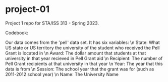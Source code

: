 # project-01

Project 1 repo for STA/ISS 313 - Spring 2023.

Codebook:

Our data comes from the 'pell' data set. It has six variables: \n
State: What US state or US territory the university of the student who received the Pell Grant is located in \n
Award: The dollar amount that students at that university in that year recieved in Pell Grant aid \n
Recipient: The number of Pell Grant recipients at that university in that year \n
Year: The year that this data is from \n 
Session: The school year that the grant was for (such as 2011-2012 school year) \n
Name: The University Name
